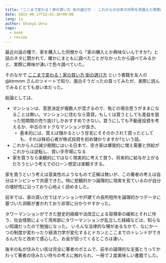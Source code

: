 ```yaml
---
title: "ここまで変わる！家の買い方 街の選び方 - これからの日本の対局を見据えた現実的な考えを後押ししてくれる良書"
date: 2023-06-17T22:41:38+09:00
lang: ja
author: Shunya Ueta
tags:
  - book
  - review
---
```


最近の話の種で、家を購入した同僚から「家の購入とか興味ないんですか?」と話のネタに聞かれて、確かにまともに調べたことがなかったから調べてみるかと、実際に興味が湧いて色々調べていた。

そのなかで [ここまで変わる！家の買い方 街の選び方](https://amzn.to/42F9zI9) という書籍を友人の @ktrmnm さんのツイートで知り、面白そうだったの買ってみたが、実際に読んでみるととても良い本だった。

総論としては、

- マンションは、意思決定が複数人が混ざるので、殆どの場合思うがままになることは無い。マンションに住むなら賃貸。もしくは買うとしても差益を狙った短期間の売り抜けしかおすすめできない。買うにしても不動産投資を考えるか、中古のオトクなマンションが良き。
  - 基本的には、買えば儲かるという甘言にそそのかされて買ったとしても、それは株初心者が株式投資を初め儲かりますか?という話。
- これから人口減少期間にはいる日本で、空き家は爆発的に増え需要と供給がこれからは逆転し、買い手市場になる
- 家を買うなら楽観的にではなく現実的に考えて買う、将来的に給与が上がるだろうという考えでのローン想定は楽観すぎる。

家を買うという考えは音楽性のようなもので正解は無いが、この著者の考えは自分はドンピシャで共感できた。特に悲観的かつ論理的に現実を見ているのが自分の嗜好性に沿っており心地よく読めました。

前半では、家の買い方ではマンションや戸建ての長所短所を論理的かつデータに基づいた洞察が書かれており非常に分かりやすかった。

タワーマンションができた歴史的経緯や法改正による容積率の緩和とそれに伴う、社会情勢によって湾岸部にタワーマンションが乱立した経緯などは、知らない知識だったので勉強になった。
いろんな法律的な柵があるなかで、なにか一つの制度が変わったり経済力学が変化するとドカンとここまでのトレンドができるんだなと改めて感心した。お金が回ってくるところは凄い。

後半の私が住みたい街は完全に著者のポエムで、前半の論理的な主張とうってかわって著者の住みたい待ちの考えに触れられ、一冊で２度美味しい書籍でした。
